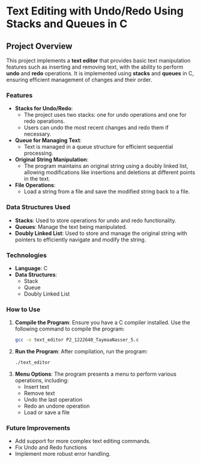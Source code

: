 # Text Editing with Undo/Redo Using Stacks and Queues in C

## Project Overview
This project implements a **text editor** that provides basic text manipulation features such as inserting and removing text, with the ability to perform **undo** and **redo** operations. It is implemented using **stacks** and **queues** in C, ensuring efficient management of changes and their order.

### Features
- **Stacks for Undo/Redo**: 
  - The project uses two stacks: one for undo operations and one for redo operations.
  - Users can undo the most recent changes and redo them if necessary.
- **Queue for Managing Text**:
  - Text is managed in a queue structure for efficient sequential processing.
- **Original String Manipulation**:
  - The program maintains an original string using a doubly linked list, allowing modifications like insertions and deletions at different points in the text.
- **File Operations**:
  - Load a string from a file and save the modified string back to a file.

### Data Structures Used
- **Stacks**: Used to store operations for undo and redo functionality.
- **Queues**: Manage the text being manipulated.
- **Doubly Linked List**: Used to store and manage the original string with pointers to efficiently navigate and modify the string.

### Technologies
- **Language**: C
- **Data Structures**:
  - Stack
  - Queue
  - Doubly Linked List

### How to Use
1. **Compile the Program**: Ensure you have a C compiler installed. Use the following command to compile the program:
    ```bash
    gcc -o text_editor P2_1222640_TaymaaNasser_5.c
    ```
2. **Run the Program**: After compilation, run the program:
    ```bash
    ./text_editor
    ```
3. **Menu Options**: The program presents a menu to perform various operations, including:
   - Insert text
   - Remove text
   - Undo the last operation
   - Redo an undone operation
   - Load or save a file

### Future Improvements
- Add support for more complex text editing commands.
- Fix Undo and Redo functions
- Implement more robust error handling.
